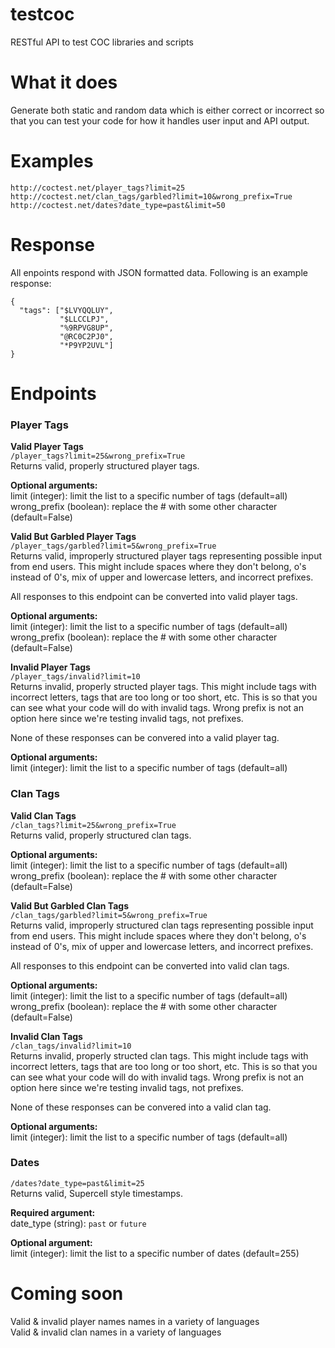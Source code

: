 # testcoc
RESTful API to test COC libraries and scripts

# What it does
Generate both static and random data which is either correct or incorrect so that you 
can test your code for how it handles user input and API output.

# Examples
`http://coctest.net/player_tags?limit=25`  
`http://coctest.net/clan_tags/garbled?limit=10&wrong_prefix=True`  
`http://coctest.net/dates?date_type=past&limit=50`

# Response
All enpoints respond with JSON formatted data.  Following is an example response:  
```
{
  "tags": ["$LVYQQLUY", 
           "$LLCCLPJ",
           "%9RPVG8UP",
           "@RC0C2PJ0",
           "*P9YP2UVL"]
}
```

# Endpoints

### Player Tags  
**Valid Player Tags**    
`/player_tags?limit=25&wrong_prefix=True`  
Returns valid, properly structured player tags. 
 
**Optional arguments:**  
limit (integer): limit the list to a specific number of tags (default=all)  
wrong_prefix (boolean): replace the # with some other character (default=False)

**Valid But Garbled Player Tags**  
`/player_tags/garbled?limit=5&wrong_prefix=True`  
Returns valid, improperly structured player tags representing possible input from end users. 
This might include spaces where they don't belong, o's instead of 0's, mix of upper and 
lowercase letters, and incorrect prefixes.

All responses to this endpoint can be converted into valid player tags.
  
**Optional arguments:**  
limit (integer): limit the list to a specific number of tags (default=all)  
wrong_prefix (boolean): replace the # with some other character (default=False)

**Invalid Player Tags**  
`/player_tags/invalid?limit=10`  
Returns invalid, properly structed player tags. This might include tags with incorrect letters, 
tags that are too long or too short, etc.  This is so that you can see what your code will do 
with invalid tags. Wrong prefix is not an option here since we're testing invalid tags, not prefixes.

None of these responses can be convered into a valid player tag.
  
**Optional arguments:**  
limit (integer): limit the list to a specific number of tags (default=all)

### Clan Tags  
**Valid Clan Tags**    
`/clan_tags?limit=25&wrong_prefix=True`  
Returns valid, properly structured clan tags. 
 
**Optional arguments:**  
limit (integer): limit the list to a specific number of tags (default=all)  
wrong_prefix (boolean): replace the # with some other character (default=False)

**Valid But Garbled Clan Tags**  
`/clan_tags/garbled?limit=5&wrong_prefix=True`  
Returns valid, improperly structured clan tags representing possible input from end users. 
This might include spaces where they don't belong, o's instead of 0's, mix of upper and 
lowercase letters, and incorrect prefixes.

All responses to this endpoint can be converted into valid clan tags.
  
**Optional arguments:**  
limit (integer): limit the list to a specific number of tags (default=all)  
wrong_prefix (boolean): replace the # with some other character (default=False)

**Invalid Clan Tags**  
`/clan_tags/invalid?limit=10`  
Returns invalid, properly structed clan tags. This might include tags with incorrect letters, 
tags that are too long or too short, etc.  This is so that you can see what your code will do 
with invalid tags. Wrong prefix is not an option here since we're testing invalid tags, not prefixes.

None of these responses can be convered into a valid clan tag.
  
**Optional arguments:**  
limit (integer): limit the list to a specific number of tags (default=all)

### Dates
`/dates?date_type=past&limit=25`  
Returns valid, Supercell style timestamps.
  
**Required argument:**  
date_type (string): `past` or `future`

**Optional argument:**  
limit (integer): limit the list to a specific number of dates (default=255)


# Coming soon
Valid & invalid player names names in a variety of languages  
Valid & invalid clan names in a variety of languages